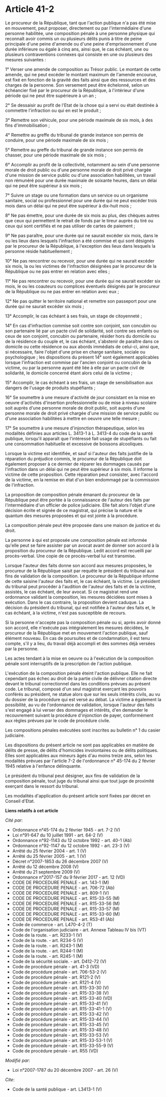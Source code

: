 # Article 41-2

Le procureur de la République, tant que l'action publique n'a pas été mise en mouvement, peut proposer, directement ou par
l'intermédiaire d'une personne habilitée, une composition pénale à une personne physique qui reconnaît avoir commis un ou
plusieurs délits punis à titre de peine principale d'une peine d'amende ou d'une peine d'emprisonnement d'une durée
inférieure ou égale à cinq ans, ainsi que, le cas échéant, une ou plusieurs contraventions connexes qui consiste en une ou
plusieurs des mesures suivantes : 

1° Verser une amende de composition au Trésor public. Le montant de cette amende, qui ne peut excéder le montant maximum de
l'amende encourue, est fixé en fonction de la gravité des faits ainsi que des ressources et des charges de la personne. Son
versement peut être échelonné, selon un échéancier fixé par le procureur de la République, à l'intérieur d'une période qui ne
peut être supérieure à un an ; 

2° Se dessaisir au profit de l'Etat de la chose qui a servi ou était destinée à commettre l'infraction ou qui en est le
produit ; 

3° Remettre son véhicule, pour une période maximale de six mois, à des fins d'immobilisation ; 

4° Remettre au greffe du tribunal de grande instance son permis de conduire, pour une période maximale de six mois ; 

5° Remettre au greffe du tribunal de grande instance son permis de chasser, pour une période maximale de six mois ; 

6° Accomplir au profit de la collectivité, notamment au sein d'une personne morale de droit public ou d'une personne morale
de droit privé chargée d'une mission de service public ou d'une association habilitées, un travail non rémunéré pour une
durée maximale de soixante heures, dans un délai qui ne peut être supérieur à six mois ; 

7° Suivre un stage ou une formation dans un service ou un organisme sanitaire, social ou professionnel pour une durée qui ne
peut excéder trois mois dans un délai qui ne peut être supérieur à dix-huit mois ; 

8° Ne pas émettre, pour une durée de six mois au plus, des chèques autres que ceux qui permettent le retrait de fonds par le
tireur auprès du tiré ou ceux qui sont certifiés et ne pas utiliser de cartes de paiement ; 

9° Ne pas paraître, pour une durée qui ne saurait excéder six mois, dans le ou les lieux dans lesquels l'infraction a été
commise et qui sont désignés par le procureur de la République, à l'exception des lieux dans lesquels la personne réside
habituellement ; 

10° Ne pas rencontrer ou recevoir, pour une durée qui ne saurait excéder six mois, la ou les victimes de l'infraction
désignées par le procureur de la République ou ne pas entrer en relation avec elles ; 

11° Ne pas rencontrer ou recevoir, pour une durée qui ne saurait excéder six mois, le ou les coauteurs ou complices éventuels
désignés par le procureur de la République ou ne pas entrer en relation avec eux ; 

12° Ne pas quitter le territoire national et remettre son passeport pour une durée qui ne saurait excéder six mois ; 

13° Accomplir, le cas échéant à ses frais, un stage de citoyenneté ; 

14° En cas d'infraction commise soit contre son conjoint, son concubin ou son partenaire lié par un pacte civil de
solidarité, soit contre ses enfants ou ceux de son conjoint, concubin ou partenaire, résider hors du domicile ou de la
résidence du couple et, le cas échéant, s'abstenir de paraître dans ce domicile ou cette résidence ou aux abords immédiats de
celui-ci, ainsi que, si nécessaire, faire l'objet d'une prise en charge sanitaire, sociale ou psychologique ; les
dispositions du présent 14° sont également applicables lorsque l'infraction est commise par l'ancien conjoint ou concubin de
la victime, ou par la personne ayant été liée à elle par un pacte civil de solidarité, le domicile concerné étant alors celui
de la victime ; 

15° Accomplir, le cas échéant à ses frais, un stage de sensibilisation aux dangers de l'usage de produits stupéfiants ; 

16° Se soumettre à une mesure d'activité de jour consistant en la mise en oeuvre d'activités d'insertion professionnelle ou
de mise à niveau scolaire soit auprès d'une personne morale de droit public, soit auprès d'une personne morale de droit privé
chargée d'une mission de service public ou d'une association habilitées à mettre en oeuvre une telle mesure ; 

17° Se soumettre à une mesure d'injonction thérapeutique, selon les modalités définies aux articles L. 3413-1 à L. 3413-4 du
code de la santé publique, lorsqu'il apparaît que l'intéressé fait usage de stupéfiants ou fait une consommation habituelle
et excessive de boissons alcooliques. 

Lorsque la victime est identifiée, et sauf si l'auteur des faits justifie de la réparation du préjudice commis, le procureur
de la République doit également proposer à ce dernier de réparer les dommages causés par l'infraction dans un délai qui ne
peut être supérieur à six mois. Il informe la victime de cette proposition. Cette réparation peut consister, avec l'accord de
la victime, en la remise en état d'un bien endommagé par la commission de l'infraction. 

La proposition de composition pénale émanant du procureur de la République peut être portée à la connaissance de l'auteur des
faits par l'intermédiaire d'un officier de police judiciaire. Elle fait alors l'objet d'une décision écrite et signée de ce
magistrat, qui précise la nature et le quantum des mesures proposées et qui est jointe à la procédure. 

La composition pénale peut être proposée dans une maison de justice et du droit. 

La personne à qui est proposée une composition pénale est informée qu'elle peut se faire assister par un avocat avant de
donner son accord à la proposition du procureur de la République. Ledit accord est recueilli par procès-verbal. Une copie de
ce procès-verbal lui est transmise. 

Lorsque l'auteur des faits donne son accord aux mesures proposées, le procureur de la République saisit par requête le
président du tribunal aux fins de validation de la composition. Le procureur de la République informe de cette saisine
l'auteur des faits et, le cas échéant, la victime. Le président du tribunal peut procéder à l'audition de l'auteur des faits
et de la victime, assistés, le cas échéant, de leur avocat. Si ce magistrat rend une ordonnance validant la composition, les
mesures décidées sont mises à exécution. Dans le cas contraire, la proposition devient caduque. La décision du président du
tribunal, qui est notifiée à l'auteur des faits et, le cas échéant, à la victime, n'est pas susceptible de recours. 

Si la personne n'accepte pas la composition pénale ou si, après avoir donné son accord, elle n'exécute pas intégralement les
mesures décidées, le procureur de la République met en mouvement l'action publique, sauf élément nouveau. En cas de
poursuites et de condamnation, il est tenu compte, s'il y a lieu, du travail déjà accompli et des sommes déjà versées par la
personne. 

Les actes tendant à la mise en oeuvre ou à l'exécution de la composition pénale sont interruptifs de la prescription de
l'action publique.

L'exécution de la composition pénale éteint l'action publique. Elle ne fait cependant pas échec au droit de la partie civile
de délivrer citation directe devant le tribunal correctionnel dans les conditions prévues au présent code. Le tribunal,
composé d'un seul magistrat exerçant les pouvoirs conférés au président, ne statue alors que sur les seuls intérêts civils,
au vu du dossier de la procédure qui est versé au débat. La victime a également la possibilité, au vu de l'ordonnance de
validation, lorsque l'auteur des faits s'est engagé à lui verser des dommages et intérêts, d'en demander le recouvrement
suivant la procédure d'injonction de payer, conformément aux règles prévues par le code de procédure civile. 

Les compositions pénales exécutées sont inscrites au bulletin n° 1 du casier judiciaire. 

Les dispositions du présent article ne sont pas applicables en matière de délits de presse, de délits d'homicides
involontaires ou de délits politiques. Elles sont applicables aux mineurs âgés d'au moins treize ans, selon les modalités
prévues par l'article 7-2 de l'ordonnance n° 45-174 du 2 février 1945 relative à l'enfance délinquante. 

Le président du tribunal peut désigner, aux fins de validation de la composition pénale, tout juge du tribunal ainsi que tout
juge de proximité exerçant dans le ressort du tribunal. 

Les modalités d'application du présent article sont fixées par décret en Conseil d'Etat.

**Liens relatifs à cet article**

_Cité par_:

  - Ordonnance n°45-174 du 2 février 1945 - art. 7-2 (V)
  - Loi n°91-647 du 10 juillet 1991 - art. 64-2 (V)
  - Ordonnance n°92-1143 du 12 octobre 1992 - art. 40-1 (Ab)
  - Ordonnance n°92-1147 du 12 octobre 1992 - art. 23-3 (V)
  - Arrêté du 25 février 2004 - art. 1 (V)
  - Arrêté du 25 février 2005 - art. 1 (V)
  - Décret n°2007-1853 du 26 décembre 2007 (V)
  - Arrêté du 12 décembre 2008 (V)
  - Arrêté du 21 septembre 2009 (V)
  - Ordonnance n°2017-157 du 9 février 2017 - art. 12 (VD)
  - CODE DE PROCEDURE PENALE - art. 143-1 (M)
  - CODE DE PROCEDURE PENALE - art. 706-72 (Ab)
  - CODE DE PROCEDURE PENALE - art. 809-1 (V)
  - CODE DE PROCEDURE PENALE - art. R15-33-55 (M)
  - CODE DE PROCEDURE PENALE - art. R15-33-56 (M)
  - CODE DE PROCEDURE PENALE - art. R15-33-57 (M)
  - CODE DE PROCEDURE PENALE - art. R15-33-60 (M)
  - CODE DE PROCEDURE PENALE - art. R53-41 (Ab)
  - Code de commerce - art. L470-4-2 (T)
  - Code de l'organisation judiciaire - art. Annexe Tableau IV bis (VT)
  - Code de la route. - art. R233-1 (V)
  - Code de la route. - art. R234-5 (V)
  - Code de la route. - art. R243-1 (M)
  - Code de la route. - art. R244-1 (M)
  - Code de la route. - art. R245-1 (M)
  - Code de la sécurité sociale. - art. D412-72 (V)
  - Code de procédure pénale - art. 41-3 (VD)
  - Code de procédure pénale - art. 706-53-2 (V)
  - Code de procédure pénale - art. R121-2 (V)
  - Code de procédure pénale - art. R121-4 (V)
  - Code de procédure pénale - art. R15-33-30 (V)
  - Code de procédure pénale - art. R15-33-38 (V)
  - Code de procédure pénale - art. R15-33-40 (VD)
  - Code de procédure pénale - art. R15-33-41 (V)
  - Code de procédure pénale - art. R15-33-41-1 (V)
  - Code de procédure pénale - art. R15-33-42 (V)
  - Code de procédure pénale - art. R15-33-44 (V)
  - Code de procédure pénale - art. R15-33-45 (V)
  - Code de procédure pénale - art. R15-33-48 (V)
  - Code de procédure pénale - art. R15-33-53 (V)
  - Code de procédure pénale - art. R15-33-53-1 (V)
  - Code de procédure pénale - art. R15-33-55-9 (V)
  - Code de procédure pénale - art. R55 (VD)

_Modifié par_:

  - Loi n°2007-1787 du 20 décembre 2007 - art. 26 (V)

_Cite_:

  - Code de la santé publique - art. L3413-1 (V)
